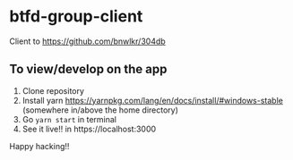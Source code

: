 # btfd-group-client
Client to https://github.com/bnwlkr/304db

## To view/develop on the app

1. Clone repository
2. Install yarn https://yarnpkg.com/lang/en/docs/install/#windows-stable (somewhere in/above the home directory)
3. Go ```yarn start``` in terminal
4. See it live!! in https://localhost:3000

Happy hacking!!
